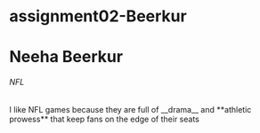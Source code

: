 # assignment02-Beerkur
<h1> Neeha Beerkur </h1>
<h6> NFL </h6>
<p1> I like NFL games because they are full of __drama__ and **athletic prowess** that keep fans on the edge of their seats </p1>